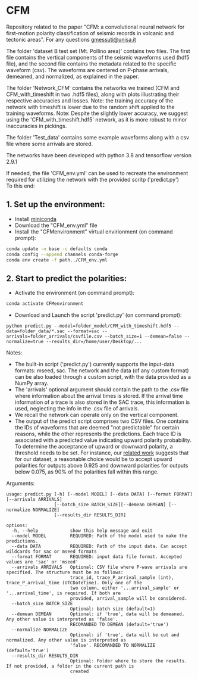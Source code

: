 # CFM
Repository related to the paper "CFM: a convolutional neural network for first-motion polarity classification of seismic records in volcanic and tectonic areas". For any questions gmessuti@unisa.it

The folder 'dataset B test set (Mt. Pollino area)' contains two files. The first file contains the vertical components of the seismic waveforms used (hdf5 file), and the second file contains the metadata related to the specific waveform (csv).
The waveforms are centered on P-phase arrivals, demeaned, and normalized, as explained in the paper.

The folder 'Network_CFM' contains the networks we trained (CFM and CFM_with_timeshift in two .hdf5 files), along with plots illustrating their respective accuracies and losses. Note: the training accuracy of the network with timeshift is lower due to the random shift applied to the training waveforms. Note: Despite the slightly lower accuracy, we suggest using the 'CFM_with_timeshift.hdf5' network, as it is more robust to minor inaccuracies in pickings.

The folder 'Test_data' contains some example waveforms along with a csv file where some arrivals are stored.

The networks have been developed with python 3.8 and tensorflow version 2.9.1


If needed, the file 'CFM_env.yml' can be used to recreate the environment required for utilizing the network with the provided scritp ('predict.py')<br>
To this end:

## 1. Set up the environment:
- Install [miniconda](https://docs.conda.io/en/latest/miniconda.html)
- Download the "CFM_env.yml" file
- Install the "CFMenvironment" virtual envirionment (on command prompt):
```bash
conda update -n base -c defaults conda
conda config --append channels conda-forge
conda env create -f path../CFM_env.yml
```

## 2. Start to predict the polarities:
- Activate the environment (on command prompt):
```bash
conda activate CFMenvironment
```

- Download and Launch the script 'predict.py' (on command prompt):
```
python predict.py --model=folder_model/CFM_with_timeshift.hdf5 --data=folder_data/*.sac --format=sac --arrivals=folder_arrivals/csvfile.csv --batch_size=1 --demean=false --normalize=true --results_dir=/home/user/Desktop/...
```


Notes: <br>
- The built-in script ('predict.py') currently supports the input-data formats: mseed, sac. The network and the data (of any custom format) can be also loaded through a custom script, with the data provided as a NumPy array.<br>
- The 'arrivals' optional argument should contain the path to the .csv file where information about the arrival times is stored. If the arrival time information of a trace is also stored in the SAC trace, this information is used, neglecting the info in the .csv file of arrivals.<br>
- We recall the network can operate only on the vertical component.
- The output of the predict script comprises two CSV files. One contains the IDs of waveforms that are deemed "not predictable" for certain reasons, while the other represents the predictions. Each trace ID is associated with a predicted value indicating upward polarity probability. To determine the acceptance of upward or downward polarity, a threshold needs to be set. For instance, our [related work](https://arxiv.org/pdf/2410.06120)  suggests that for our dataset, a reasonable choice would be to accept upward polarities for outputs above 0.925 and downward polarities for outputs below 0.075, as 90% of the polarities fall within this range.

Arguments:
```
usage: predict.py [-h] [--model MODEL] [--data DATA] [--format FORMAT] [--arrivals ARRIVALS]
                  [--batch_size BATCH_SIZE][--demean DEMEAN] [--normalize NORMALIZE]
                  [--results_dir RESULTS_DIR]

options:
  -h, --help            show this help message and exit
  --model MODEL         REQUIRED: Path of the model used to make the predictions.
  --data DATA           REQUIRED: Path of the input data. Can accept wildcards for sac or mseed formats
  --format FORMAT       REQUIRED: input data file format. Accepted values are 'sac' or 'mseed'
  --arrivals ARRIVALS   Optional: CSV file where P-wave arrivals are specified. The structure must be as follows:
                        trace_id, trace_P_arrival_sample (int), trace_P_arrival_time (UTCDateTime). Only one of the
                        two column, either '...arrival_sample' or '...arrival_time', is required. If both are
                        provided, arrival_sample will be considered.
  --batch_size BATCH_SIZE
                        Optional: batch size (default=1)
  --demean DEMEAN       Optional: if 'true', data will be demeaned. Any other value is interpreted as 'false'.
                        RECOMANDED TO DEMEAN (default='true')
  --normalize NORMALIZE
                        Optional: if 'true', data will be cut and normalized. Any other value is interpreted as
                        'false'. RECOMANDED TO NORMALIZE (default='true')
  --results_dir RESULTS_DIR
                        Optional: Folder where to store the results. If not provided, a folder in the current path is
                        created
```
